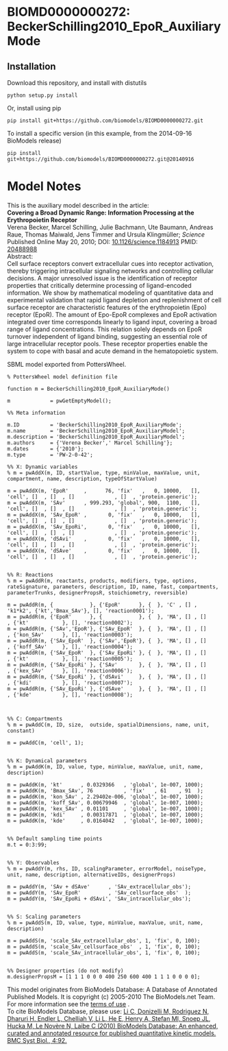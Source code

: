 # BIOMD0000000272: BeckerSchilling2010_EpoR_AuxiliaryMode

## Installation

Download this repository, and install with distutils

`python setup.py install`

Or, install using pip

`pip install git+https://github.com/biomodels/BIOMD0000000272.git`

To install a specific version (in this example, from the 2014-09-16 BioModels release)

`pip install git+https://github.com/biomodels/BIOMD0000000272.git@20140916`


# Model Notes


This is the auxiliary model described in the article:  
**Covering a Broad Dynamic Range: Information Processing at the Erythropoietin Receptor**   
Verena Becker, Marcel Schilling, Julie Bachmann, Ute Baumann, Andreas Raue,
Thomas Maiwald, Jens Timmer and Ursula Klingmüller; _Science_ Published Online
May 20, 2010; DOI:
[10.1126/science.1184913](http://dx.doi.org/10.1126/science.1184913) PMID:
[20488988](http://www.ncbi.nlm.nih.gov/pubmed/20488988)  
Abstract:  
Cell surface receptors convert extracellular cues into receptor activation,
thereby triggering intracellular signaling networks and controlling cellular
decisions. A major unresolved issue is the identification of receptor
properties that critically determine processing of ligand-encoded information.
We show by mathematical modeling of quantitative data and experimental
validation that rapid ligand depletion and replenishment of cell surface
receptor are characteristic features of the erythropoietin (Epo) receptor
(EpoR). The amount of Epo-EpoR complexes and EpoR activation integrated over
time corresponds linearly to ligand input, covering a broad range of ligand
concentrations. This relation solely depends on EpoR turnover independent of
ligand binding, suggesting an essential role of large intracellular receptor
pools. These receptor properties enable the system to cope with basal and
acute demand in the hematopoietic system.

SBML model exported from PottersWheel.

    
    
    % PottersWheel model definition file
    
    function m = BeckerSchilling2010_EpoR_AuxiliaryMode()
    
    m             = pwGetEmptyModel();
    
    %% Meta information
    
    m.ID          = 'BeckerSchilling2010_EpoR_AuxiliaryMode';
    m.name        = 'BeckerSchilling2010_EpoR_AuxiliaryModel';
    m.description = 'BeckerSchilling2010_EpoR_AuxiliaryModel';
    m.authors     = {'Verena Becker',' Marcel Schilling'};
    m.dates       = {'2010'};
    m.type        = 'PW-2-0-42';
    
    %% X: Dynamic variables
    % m = pwAddX(m, ID, startValue, type, minValue, maxValue, unit, compartment, name, description, typeOfStartValue)
    
    m = pwAddX(m, 'EpoR'     ,      76, 'fix'   ,   0, 10000,   [], 'cell', []  , []  , []             , []  , 'protein.generic');
    m = pwAddX(m, 'SAv'      , 999.293, 'global', 900,  1100,   [], 'cell', []  , []  , []             , []  , 'protein.generic');
    m = pwAddX(m, 'SAv_EpoR' ,       0, 'fix'   ,   0, 10000,   [], 'cell', []  , []  , []             , []  , 'protein.generic');
    m = pwAddX(m, 'SAv_EpoRi',       0, 'fix'   ,   0, 10000,   [], 'cell', []  , []  , []             , []  , 'protein.generic');
    m = pwAddX(m, 'dSAvi'    ,       0, 'fix'   ,   0, 10000,   [], 'cell', []  , []  , []             , []  , 'protein.generic');
    m = pwAddX(m, 'dSAve'    ,       0, 'fix'   ,   0, 10000,   [], 'cell', []  , []  , []             , []  , 'protein.generic');
    
    
    %% R: Reactions
    % m = pwAddR(m, reactants, products, modifiers, type, options, rateSignature, parameters, description, ID, name, fast, compartments, parameterTrunks, designerPropsR, stoichiometry, reversible)
    
    m = pwAddR(m, {            }, {'EpoR'      }, {  }, 'C' , [] , 'k1*k2', {'kt','Bmax_SAv'}, [], 'reaction0001');
    m = pwAddR(m, {'EpoR'      }, {            }, {  }, 'MA', [] , []     , {'kt'           }, [], 'reaction0002');
    m = pwAddR(m, {'SAv','EpoR'}, {'SAv_EpoR'  }, {  }, 'MA', [] , []     , {'kon_SAv'      }, [], 'reaction0003');
    m = pwAddR(m, {'SAv_EpoR'  }, {'SAv','EpoR'}, {  }, 'MA', [] , []     , {'koff_SAv'     }, [], 'reaction0004');
    m = pwAddR(m, {'SAv_EpoR'  }, {'SAv_EpoRi' }, {  }, 'MA', [] , []     , {'kt'           }, [], 'reaction0005');
    m = pwAddR(m, {'SAv_EpoRi' }, {'SAv'       }, {  }, 'MA', [] , []     , {'kex_SAv'      }, [], 'reaction0006');
    m = pwAddR(m, {'SAv_EpoRi' }, {'dSAvi'     }, {  }, 'MA', [] , []     , {'kdi'          }, [], 'reaction0007');
    m = pwAddR(m, {'SAv_EpoRi' }, {'dSAve'     }, {  }, 'MA', [] , []     , {'kde'          }, [], 'reaction0008');
    
    
    
    %% C: Compartments
    % m = pwAddC(m, ID, size,  outside, spatialDimensions, name, unit, constant)
    
    m = pwAddC(m, 'cell', 1);
    
    
    %% K: Dynamical parameters
    % m = pwAddK(m, ID, value, type, minValue, maxValue, unit, name, description)
    
    m = pwAddK(m, 'kt'      , 0.0329366   , 'global', 1e-007, 1000);
    m = pwAddK(m, 'Bmax_SAv', 76          , 'fix'   , 61    , 91  );
    m = pwAddK(m, 'kon_SAv' , 2.29402e-006, 'global', 1e-007, 1000);
    m = pwAddK(m, 'koff_SAv', 0.00679946  , 'global', 1e-007, 1000);
    m = pwAddK(m, 'kex_SAv' , 0.01101     , 'global', 1e-007, 1000);
    m = pwAddK(m, 'kdi'     , 0.00317871  , 'global', 1e-007, 1000);
    m = pwAddK(m, 'kde'     , 0.0164042   , 'global', 1e-007, 1000);
    
    
    %% Default sampling time points
    m.t = 0:3:99;
    
    
    %% Y: Observables
    % m = pwAddY(m, rhs, ID, scalingParameter, errorModel, noiseType, unit, name, description, alternativeIDs, designerProps)
    
    m = pwAddY(m, 'SAv + dSAve'      , 'SAv_extracellular_obs');
    m = pwAddY(m, 'SAv_EpoR'         , 'SAv_cellsurface_obs'  );
    m = pwAddY(m, 'SAv_EpoRi + dSAvi', 'SAv_intracellular_obs');
    
    
    %% S: Scaling parameters
    % m = pwAddS(m, ID, value, type, minValue, maxValue, unit, name, description)
    
    m = pwAddS(m, 'scale_SAv_extracellular_obs', 1, 'fix', 0, 100);
    m = pwAddS(m, 'scale_SAv_cellsurface_obs'  , 1, 'fix', 0, 100);
    m = pwAddS(m, 'scale_SAv_intracellular_obs', 1, 'fix', 0, 100);
    
    
    %% Designer properties (do not modify)
    m.designerPropsM = [1 1 1 0 0 0 400 250 600 400 1 1 1 0 0 0 0];

This model originates from BioModels Database: A Database of Annotated
Published Models. It is copyright (c) 2005-2010 The BioModels.net Team.  
For more information see the [terms of
use](http://www.ebi.ac.uk/biomodels/legal.html) .  
To cite BioModels Database, please use: [Li C, Donizelli M, Rodriguez N,
Dharuri H, Endler L, Chelliah V, Li L, He E, Henry A, Stefan MI, Snoep JL,
Hucka M, Le Novère N, Laibe C (2010) BioModels Database: An enhanced, curated
and annotated resource for published quantitative kinetic models. BMC Syst
Biol., 4:92.](http://www.ncbi.nlm.nih.gov/pubmed/20587024)


